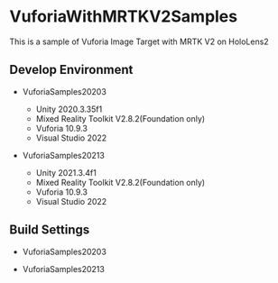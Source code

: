 # VuforiaWithMRTKV2Samples
This is a sample of Vuforia Image Target with MRTK V2 on HoloLens2

## Develop Environment

* VuforiaSamples20203
    * Unity 2020.3.35f1
    * Mixed Reality Toolkit V2.8.2(Foundation only)
    * Vuforia 10.9.3
    * Visual Studio 2022
  
* VuforiaSamples20213
    * Unity 2021.3.4f1
    * Mixed Reality Toolkit V2.8.2(Foundation only)
    * Vuforia 10.9.3
    * Visual Studio 2022

## Build Settings

 * VuforiaSamples20203
 
 * VuforiaSamples20213
